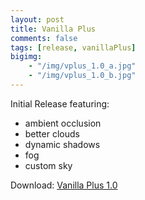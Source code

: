 ```yaml
---
layout: post
title: Vanilla Plus
comments: false
tags: [release, vanillaPlus]
bigimg: 
    - "/img/vplus_1.0_a.jpg"
    - "/img/vplus_1.0_b.jpg"
---
```


Initial Release featuring:

* ambient occlusion
* better clouds
* dynamic shadows
* fog
* custom sky

Download: [Vanilla Plus 1.0](https://github.com/rre36/glProjectsWeb/releases/download/vplus1.0/VanillaPlus_1.0.zip)
